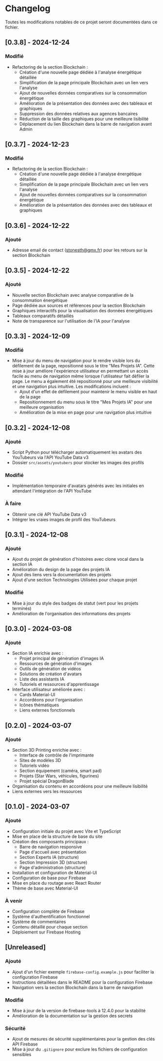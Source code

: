 # Changelog

Toutes les modifications notables de ce projet seront documentées dans ce fichier.

## [0.3.8] - 2024-12-24

### Modifié
- Refactoring de la section Blockchain :
  - Création d'une nouvelle page dédiée à l'analyse énergétique détaillée
  - Simplification de la page principale Blockchain avec un lien vers l'analyse
  - Ajout de nouvelles données comparatives sur la consommation énergétique
  - Amélioration de la présentation des données avec des tableaux et graphiques
  - Suppression des données relatives aux agences bancaires
  - Réduction de la taille des graphiques pour une meilleure lisibilité
  - Déplacement du lien Blockchain dans la barre de navigation avant Admin

## [0.3.7] - 2024-12-23

### Modifié
- Refactoring de la section Blockchain :
  - Création d'une nouvelle page dédiée à l'analyse énergétique détaillée
  - Simplification de la page principale Blockchain avec un lien vers l'analyse
  - Ajout de nouvelles données comparatives sur la consommation énergétique
  - Amélioration de la présentation des données avec des tableaux et graphiques

## [0.3.6] - 2024-12-22

### Ajouté
- Adresse email de contact (stonesth@gmx.fr) pour les retours sur la section Blockchain

## [0.3.5] - 2024-12-22

### Ajouté
- Nouvelle section Blockchain avec analyse comparative de la consommation énergétique
- Page dédiée aux sources et références pour la section Blockchain
- Graphiques interactifs pour la visualisation des données énergétiques
- Tableaux comparatifs détaillés
- Note de transparence sur l'utilisation de l'IA pour l'analyse

## [0.3.3] - 2024-12-09

### Modifié
- Mise à jour du menu de navigation pour le rendre visible lors du défilement de la page, repositionné sous le titre "Mes Projets IA". Cette mise à jour améliore l'expérience utilisateur en permettant un accès facile au menu de navigation même lorsque l'utilisateur fait défiler la page. Le menu a également été repositionné pour une meilleure visibilité et une navigation plus intuitive. Les modifications incluent :
  - Ajout d'un effet de défilement pour maintenir le menu visible en haut de la page
  - Repositionnement du menu sous le titre "Mes Projets IA" pour une meilleure organisation
  - Amélioration de la mise en page pour une navigation plus intuitive

## [0.3.2] - 2024-12-08

### Ajouté
- Script Python pour télécharger automatiquement les avatars des YouTubeurs via l'API YouTube Data v3
- Dossier `src/assets/youtubers` pour stocker les images des profils

### Modifié
- Implémentation temporaire d'avatars générés avec les initiales en attendant l'intégration de l'API YouTube

### À faire
- Obtenir une clé API YouTube Data v3
- Intégrer les vraies images de profil des YouTubeurs

## [0.3.1] - 2024-12-08

### Ajouté
- Ajout du projet de génération d'histoires avec clone vocal dans la section IA
- Amélioration du design de la page des projets IA
- Ajout des liens vers la documentation des projets
- Ajout d'une section Technologies Utilisées pour chaque projet

### Modifié
- Mise à jour du style des badges de statut (vert pour les projets terminés)
- Amélioration de l'organisation des informations des projets

## [0.3.0] - 2024-03-08

### Ajouté
- Section IA enrichie avec :
  - Projet principal de génération d'images IA
  - Ressources de génération d'images
  - Outils de génération de vidéos
  - Solutions de création d'avatars
  - Liste des assistants IA
  - Tutoriels et ressources d'apprentissage
- Interface utilisateur améliorée avec :
  - Cards Material-UI
  - Accordéons pour l'organisation
  - Icônes thématiques
  - Liens externes fonctionnels

## [0.2.0] - 2024-03-07

### Ajouté
- Section 3D Printing enrichie avec :
  - Interface de contrôle de l'imprimante
  - Sites de modèles 3D
  - Tutoriels vidéo
  - Section équipement (caméra, smart pad)
  - Projets (Star Wars, véhicules, figurines)
  - Projet spécial DragonBlade
- Organisation du contenu en accordéons pour une meilleure lisibilité
- Liens externes vers les ressources

## [0.1.0] - 2024-03-07

### Ajouté
- Configuration initiale du projet avec Vite et TypeScript
- Mise en place de la structure de base du site
- Création des composants principaux :
  - Barre de navigation responsive
  - Page d'accueil avec présentation
  - Section Experts IA (structure)
  - Section Impression 3D (structure)
  - Page d'administration (structure)
- Installation et configuration de Material-UI
- Configuration de base pour Firebase
- Mise en place du routage avec React Router
- Thème de base avec Material-UI

### À venir
- Configuration complète de Firebase
- Système d'authentification fonctionnel
- Système de commentaires
- Contenu détaillé pour chaque section
- Déploiement sur Firebase Hosting

## [Unreleased]

### Ajouté
- Ajout d'un fichier exemple `firebase-config.example.js` pour faciliter la configuration Firebase
- Instructions détaillées dans le README pour la configuration Firebase
- Navigation vers la section Blockchain dans la barre de navigation

### Modifié
- Mise à jour de la version de firebase-tools à 12.4.0 pour la stabilité
- Amélioration de la documentation sur la gestion des secrets

### Sécurité
- Ajout de mesures de sécurité supplémentaires pour la gestion des clés API Firebase
- Mise à jour du `.gitignore` pour exclure les fichiers de configuration sensibles
